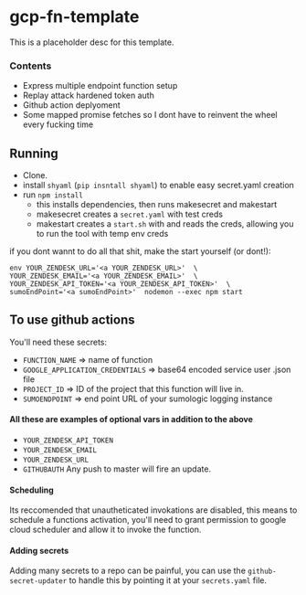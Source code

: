 # gcp-fn-template
This is a placeholder desc for this template.

### Contents
- Express multiple endpoint function setup
- Replay attack hardened token auth
- Github action deplyoment
- Some mapped promise fetches so I dont have to reinvent the wheel every fucking time


## Running
- Clone.
- install `shyaml` (`pip insntall shyaml`) to enable easy secret.yaml creation
- run `npm install`
	- this installs dependencies, then runs makesecret and makestart
	- makesecret creates a `secret.yaml` with test creds
	- makestart creates a `start.sh` with and reads the creds, allowing you to run the tool with temp env creds

if you dont wannt to do all that shit, make the start yourself (or dont!):
```
env YOUR_ZENDESK_URL='<a YOUR_ZENDESK_URL>'  \
YOUR_ZENDESK_EMAIL='<a YOUR_ZENDESK_EMAIL>'  \
YOUR_ZENDESK_API_TOKEN='<a YOUR_ZENDESK_API_TOKEN>'  \
sumoEndPoint='<a sumoEndPoint>'  nodemon --exec npm start
```


## To use github actions
You'll need these secrets:
- `FUNCTION_NAME` => name of function
- `GOOGLE_APPLICATION_CREDENTIALS` => base64 encoded service user .json file
- `PROJECT_ID` => ID of the project that this function will live in.
- `SUMOENDPOINT` => end point URL of your sumologic logging instance

#### All these are examples of optional vars in addition to the above
- `YOUR_ZENDESK_API_TOKEN`
- `YOUR_ZENDESK_EMAIL`
- `YOUR_ZENDESK_URL`
- `GITHUBAUTH`
Any push to master will fire an update.

#### Scheduling
Its reccomended that unautheticated invokations are disabled, this means to schedule a functions activation, you'll need to grant permission to google cloud scheduler and allow it to invoke the function.

#### Adding secrets
Adding many secrets to a repo can be painful, you can use the `github-secret-updater` to handle this by pointing it at your `secrets.yaml` file.
